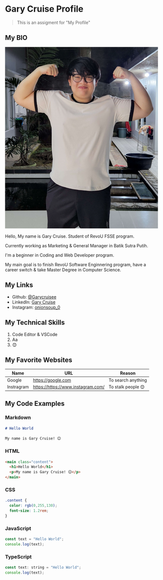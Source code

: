 # Gary Cruise Profile

> This is an assigment for "My Profile"

## My BIO

![Gary Photo](HE.jpg)

Hello, My name is Gary Cruise. Student of RevoU FSSE program.

Currently working as Marketing & General Manager in Batik Sutra Putih.

I'm a beginner in Coding and Web Developer program.

My main goal is to finish RevoU Software Enginnering program, have a career switch & take Master Degree in Computer Science.

## My Links

- Github: [@Garycruisee](https://github.com/Garycruisee)
- LinkedIn: [Gary Cruise](https://www.linkedin.com/in/gary-cruise-618654255/)
- Instagram: [onionsoup_0](https://www.instagram.com/onionsoup_0/)

## My Technical Skills

1. Code Editor & VSCode
2. Aa
3. 😊

## My Favorite Websites

| Name    | URL                   | Reason                         |
| ------- | --------------------- | ------------------------------ |
| Google  | <https://google.com>  | To search anything             |
| Instragram | <https://https://www.instagram.com/> | To stalk people 😊      |  

## My Code Examples

### Markdown

```markdown
# Hello World

My name is Gary Cruise! 😊
```

### HTML

```html
<main class="content">
  <h1>Hello World</h1>
  <p>My name is Gary Cruise! 😊</p>
</main>
```

### CSS

```css
.content {
  color: rgb(0,255,130);
  font-size: 1.2rem;
}
```

### JavaScript

```js
const text = "Hello World";
console.log(text);
```

### TypeScript

```js
const text: string = "Hello World";
console.log(text);
```